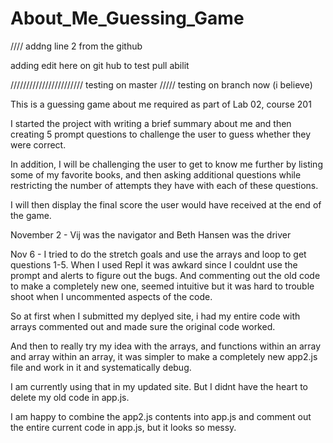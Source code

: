 # About_Me_Guessing_Game
//// addng line 2 from the github

adding edit here on git hub to test pull abilit

/////////////////////// testing on master
///// testing on branch now (i believe)


This is a guessing game about me required as part of Lab 02, course 201

I started the project with writing a brief summary about me and then creating 5 prompt questions to challenge the user to guess whether they were correct. 

In addition, I will be challenging the user to get to know me further by listing some of my favorite books, and then asking additional questions while restricting the number of attempts they have with each of these questions. 

I will then display the final score the user would have received at the end of the game. 

November 2 - Vij was the navigator and Beth Hansen was the driver

Nov 6 - I tried to do the stretch goals and use the arrays and loop to get questions 1-5.  When I used Repl it was awkard since I couldnt use the prompt and alerts to figure out the bugs.  And commenting out the old code to make a completely new one, seemed intuitive but it was hard to trouble shoot when I uncommented aspects of the code.  

So at first when I submitted my deplyed site, i had my entire code with arrays commented out and made sure the original code worked.

And then to really try my idea with the arrays, and functions within an array and array within an array, it was simpler to make a completely new app2.js file and work in it and systematically debug.  

I am currently using that in my updated site.  But I didnt have the heart to delete my old code in app.js.

I am happy to combine the app2.js contents into app.js and comment out the entire current code in app.js, but it looks so messy. 

